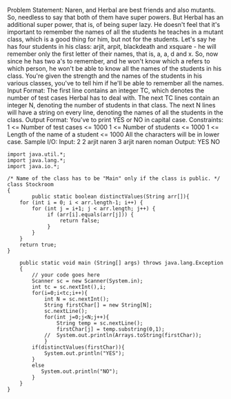 Problem Statement:
Naren, and Herbal are best friends and also mutants. So, needless to say that both of them have super powers. But Herbal has an additional super power, that is, of being super lazy. He doesn't feel that it's important to remember the names of all the students he teaches in a mutant class, which is a good thing for him, but not for the students.
Let's say he has four students in his class: arjit, arpit, blackdeath and xsquare - he will remember only the first letter of their names, that is, a, a, d and x. So, now since he has two a's to remember, and he won't know which a refers to which person, he won't be able to know all the names of the students in his class.
You're given the strength and the names of the students in his various classes, you've to tell him if he'll be able to remember all the names.
Input Format:
The first line contains an integer TC, which denotes the number of test cases Herbal has to deal with. The next TC lines contain an integer N, denoting the number of students in that class. The next N lines will have a string on every line, denoting the names of all the students in the class.
Output Format:
You've to print YES or NO in capital case.
Constraints:
1 <= Number of test cases <= 1000
1 <= Number of students <= 1000
1 <= Length of the name of a student <= 1000
All the characters will be in lower case.
Sample I/O:
Input:
2
2
arjit
naren
3
arjit
naren
noman
Output:
YES
NO

```
import java.util.*;
import java.lang.*;
import java.io.*;

/* Name of the class has to be "Main" only if the class is public. */
class Stockroom
{
    	public static boolean distinctValues(String arr[]){
    for (int i = 0; i < arr.length-1; i++) {
        for (int j = i+1; j < arr.length; j++) {
             if (arr[i].equals(arr[j])) {
                 return false;
             }
        }
    }              
    return true;          
}
	
	public static void main (String[] args) throws java.lang.Exception
	{
		// your code goes here
		Scanner sc = new Scanner(System.in);
		int tc = sc.nextInt(),i;
		for(i=0;i<tc;i++){
			int N = sc.nextInt();
			String firstChar[] = new String[N];
			sc.nextLine();
			for(int j=0;j<N;j++){
				String temp = sc.nextLine();
				firstChar[j] = temp.substring(0,1);
			//	System.out.println(Arrays.toString(firstChar));
			}
		if(distinctValues(firstChar)){
			System.out.println("YES");
		}
		else
		   System.out.println("NO");
		}
	}
}

```

